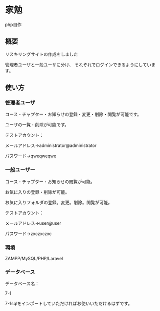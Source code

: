 # 家勉

php自作

## 概要

リスキリングサイトの作成をしました

管理者ユーザと一般ユーザに分け、 それぞれでログインできるようにしています。

## 使い方

### 管理者ユーザ

コース・チャプター・お知らせの登録・変更・削除・閲覧が可能です。

ユーザの一覧・削除が可能です。

テストアカウント：

メールアドレス→administrator@administrator

パスワード→qweqweqwe

### 一般ユーザー

コース・チャプター・お知らせの閲覧が可能。

お気に入りの登録・削除が可能。

お気に入りフォルダの登録。変更。削除。閲覧が可能。

テストアカウント：

メールアドレス→user@user

パスワード→zxczxczxc

### 環境

ZAMPP/MySQL/PHP/Laravel

### データベース

データベース名：

7-1

7-1sqlをインポートしていただければお使いいただけるはずです。
